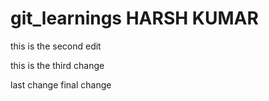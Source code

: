 # git_learnings HARSH KUMAR

this is the second edit

this is the third change

last change
final change
